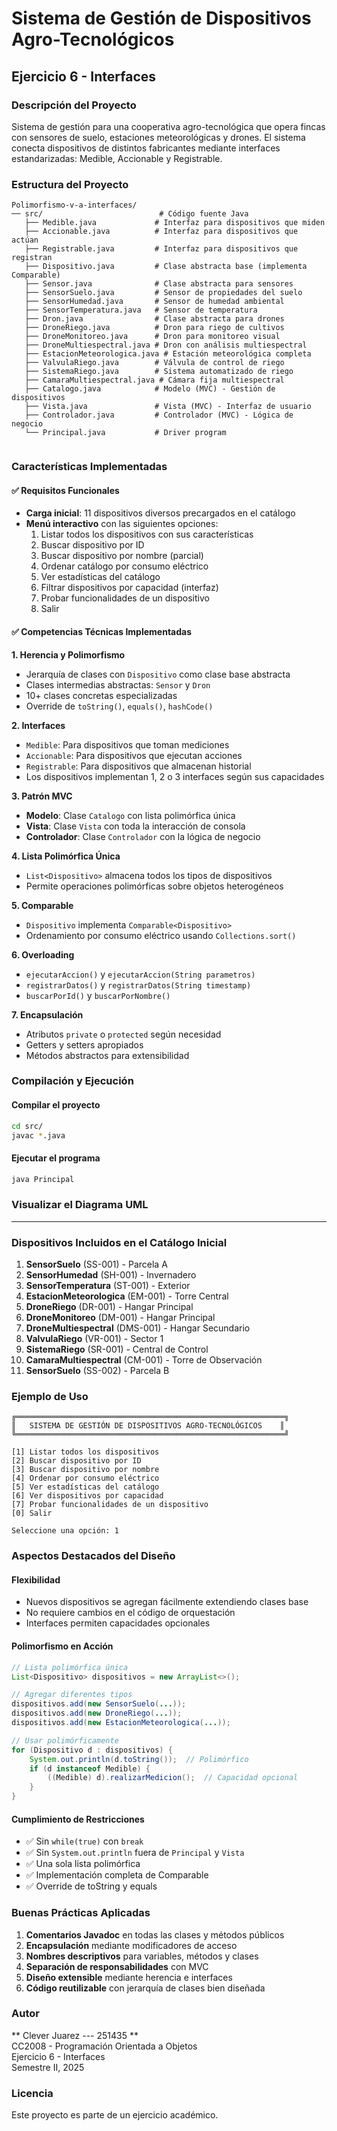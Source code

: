 # Sistema de Gestión de Dispositivos Agro-Tecnológicos
## Ejercicio 6 - Interfaces

### Descripción del Proyecto

Sistema de gestión para una cooperativa agro-tecnológica que opera fincas con sensores de suelo, estaciones meteorológicas y drones. El sistema conecta dispositivos de distintos fabricantes mediante interfaces estandarizadas: Medible, Accionable y Registrable.

### Estructura del Proyecto

```
Polimorfismo-v-a-interfaces/
── src/                          # Código fuente Java
   ├── Medible.java             # Interfaz para dispositivos que miden
   ├── Accionable.java          # Interfaz para dispositivos que actúan
   ├── Registrable.java         # Interfaz para dispositivos que registran
   ├── Dispositivo.java         # Clase abstracta base (implementa Comparable)
   ├── Sensor.java              # Clase abstracta para sensores
   ├── SensorSuelo.java         # Sensor de propiedades del suelo
   ├── SensorHumedad.java       # Sensor de humedad ambiental
   ├── SensorTemperatura.java   # Sensor de temperatura
   ├── Dron.java                # Clase abstracta para drones
   ├── DroneRiego.java          # Dron para riego de cultivos
   ├── DroneMonitoreo.java      # Dron para monitoreo visual
   ├── DroneMultiespectral.java # Dron con análisis multiespectral
   ├── EstacionMeteorologica.java # Estación meteorológica completa
   ├── ValvulaRiego.java        # Válvula de control de riego
   ├── SistemaRiego.java        # Sistema automatizado de riego
   ├── CamaraMultiespectral.java # Cámara fija multiespectral
   ├── Catalogo.java            # Modelo (MVC) - Gestión de dispositivos
   ├── Vista.java               # Vista (MVC) - Interfaz de usuario
   ├── Controlador.java         # Controlador (MVC) - Lógica de negocio
   └── Principal.java           # Driver program


```

### Características Implementadas

#### ✅ Requisitos Funcionales
- **Carga inicial**: 11 dispositivos diversos precargados en el catálogo
- **Menú interactivo** con las siguientes opciones:
  1. Listar todos los dispositivos con sus características
  2. Buscar dispositivo por ID
  3. Buscar dispositivo por nombre (parcial)
  4. Ordenar catálogo por consumo eléctrico
  5. Ver estadísticas del catálogo
  6. Filtrar dispositivos por capacidad (interfaz)
  7. Probar funcionalidades de un dispositivo
  0. Salir

#### ✅ Competencias Técnicas Implementadas

**1. Herencia y Polimorfismo**
- Jerarquía de clases con `Dispositivo` como clase base abstracta
- Clases intermedias abstractas: `Sensor` y `Dron`
- 10+ clases concretas especializadas
- Override de `toString()`, `equals()`, `hashCode()`

**2. Interfaces**
- `Medible`: Para dispositivos que toman mediciones
- `Accionable`: Para dispositivos que ejecutan acciones
- `Registrable`: Para dispositivos que almacenan historial
- Los dispositivos implementan 1, 2 o 3 interfaces según sus capacidades

**3. Patrón MVC**
- **Modelo**: Clase `Catalogo` con lista polimórfica única
- **Vista**: Clase `Vista` con toda la interacción de consola
- **Controlador**: Clase `Controlador` con la lógica de negocio

**4. Lista Polimórfica Única**
- `List<Dispositivo>` almacena todos los tipos de dispositivos
- Permite operaciones polimórficas sobre objetos heterogéneos

**5. Comparable**
- `Dispositivo` implementa `Comparable<Dispositivo>`
- Ordenamiento por consumo eléctrico usando `Collections.sort()`

**6. Overloading**
- `ejecutarAccion()` y `ejecutarAccion(String parametros)`
- `registrarDatos()` y `registrarDatos(String timestamp)`
- `buscarPorId()` y `buscarPorNombre()`

**7. Encapsulación**
- Atributos `private` o `protected` según necesidad
- Getters y setters apropiados
- Métodos abstractos para extensibilidad

### Compilación y Ejecución

#### Compilar el proyecto
```bash
cd src/
javac *.java
```

#### Ejecutar el programa
```bash
java Principal
```

### Visualizar el Diagrama UML
-----

### Dispositivos Incluidos en el Catálogo Inicial

1. **SensorSuelo** (SS-001) - Parcela A
2. **SensorHumedad** (SH-001) - Invernadero
3. **SensorTemperatura** (ST-001) - Exterior
4. **EstacionMeteorologica** (EM-001) - Torre Central
5. **DroneRiego** (DR-001) - Hangar Principal
6. **DroneMonitoreo** (DM-001) - Hangar Principal
7. **DroneMultiespectral** (DMS-001) - Hangar Secundario
8. **ValvulaRiego** (VR-001) - Sector 1
9. **SistemaRiego** (SR-001) - Central de Control
10. **CamaraMultiespectral** (CM-001) - Torre de Observación
11. **SensorSuelo** (SS-002) - Parcela B

### Ejemplo de Uso

```
╔════════════════════════════════════════════════════════════╗
║   SISTEMA DE GESTIÓN DE DISPOSITIVOS AGRO-TECNOLÓGICOS    ║
╚════════════════════════════════════════════════════════════╝

[1] Listar todos los dispositivos
[2] Buscar dispositivo por ID
[3] Buscar dispositivo por nombre
[4] Ordenar por consumo eléctrico
[5] Ver estadísticas del catálogo
[6] Ver dispositivos por capacidad
[7] Probar funcionalidades de un dispositivo
[0] Salir

Seleccione una opción: 1
```

### Aspectos Destacados del Diseño

#### Flexibilidad
- Nuevos dispositivos se agregan fácilmente extendiendo clases base
- No requiere cambios en el código de orquestación
- Interfaces permiten capacidades opcionales

#### Polimorfismo en Acción
```java
// Lista polimórfica única
List<Dispositivo> dispositivos = new ArrayList<>();

// Agregar diferentes tipos
dispositivos.add(new SensorSuelo(...));
dispositivos.add(new DroneRiego(...));
dispositivos.add(new EstacionMeteorologica(...));

// Usar polimórficamente
for (Dispositivo d : dispositivos) {
    System.out.println(d.toString());  // Polimórfico
    if (d instanceof Medible) {
        ((Medible) d).realizarMedicion();  // Capacidad opcional
    }
}
```

#### Cumplimiento de Restricciones
- ✅ Sin `while(true)` con `break`
- ✅ Sin `System.out.println` fuera de `Principal` y `Vista`
- ✅ Una sola lista polimórfica
- ✅ Implementación completa de Comparable
- ✅ Override de toString y equals

### Buenas Prácticas Aplicadas

1. **Comentarios Javadoc** en todas las clases y métodos públicos
2. **Encapsulación** mediante modificadores de acceso
3. **Nombres descriptivos** para variables, métodos y clases
4. **Separación de responsabilidades** con MVC
5. **Diseño extensible** mediante herencia e interfaces
6. **Código reutilizable** con jerarquía de clases bien diseñada

### Autor

** Clever Juarez --- 251435 **  
CC2008 - Programación Orientada a Objetos  
Ejercicio 6 - Interfaces  
Semestre II, 2025

### Licencia

Este proyecto es parte de un ejercicio académico.
